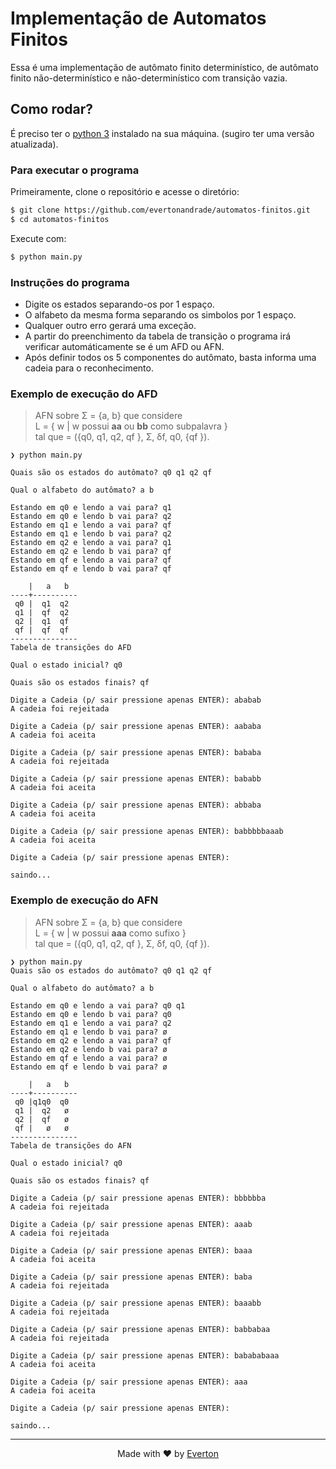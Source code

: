 # Implementação de Automatos Finitos
 Essa é uma implementação de autômato finito determinístico, de autômato finito não-determinístico e não-determinístico com transição vazia.

## Como rodar?
É preciso ter o [python 3](https://www.python.org/downloads/) instalado na sua máquina. (sugiro ter uma versão atualizada).  

### Para executar o programa

Primeiramente, clone o repositório e acesse o diretório:
```bash
$ git clone https://github.com/evertonandrade/automatos-finitos.git
$ cd automatos-finitos
```

Execute com:
```bash
$ python main.py
```

### Instruções do programa
- Digite os estados separando-os por 1 espaço.
- O alfabeto da mesma forma separando os simbolos por 1 espaço.
- Qualquer outro erro gerará uma exceção.
- A partir do preenchimento da tabela de transição o programa irá verificar automáticamente se é um AFD ou AFN.
- Após definir todos os 5 componentes do autômato, basta informa uma cadeia para o reconhecimento.  

### Exemplo de execução do AFD
> AFN sobre Σ = {a, b} que considere  
> L = { w | w possui **aa** ou **bb** como subpalavra }  
> tal que = ({q0, q1, q2, qf }, Σ, δf, q0, {qf }).  

```
❯ python main.py

Quais são os estados do autômato? q0 q1 q2 qf

Qual o alfabeto do autômato? a b

Estando em q0 e lendo a vai para? q1
Estando em q0 e lendo b vai para? q2
Estando em q1 e lendo a vai para? qf
Estando em q1 e lendo b vai para? q2
Estando em q2 e lendo a vai para? q1
Estando em q2 e lendo b vai para? qf
Estando em qf e lendo a vai para? qf
Estando em qf e lendo b vai para? qf

    |   a   b
----+----------
 q0 |  q1  q2
 q1 |  qf  q2
 q2 |  q1  qf
 qf |  qf  qf
---------------
Tabela de transições do AFD 

Qual o estado inicial? q0

Quais são os estados finais? qf

Digite a Cadeia (p/ sair pressione apenas ENTER): ababab
A cadeia foi rejeitada

Digite a Cadeia (p/ sair pressione apenas ENTER): aababa
A cadeia foi aceita

Digite a Cadeia (p/ sair pressione apenas ENTER): bababa
A cadeia foi rejeitada

Digite a Cadeia (p/ sair pressione apenas ENTER): bababb
A cadeia foi aceita

Digite a Cadeia (p/ sair pressione apenas ENTER): abbaba
A cadeia foi aceita

Digite a Cadeia (p/ sair pressione apenas ENTER): babbbbbaaab
A cadeia foi aceita

Digite a Cadeia (p/ sair pressione apenas ENTER): 

saindo...
```

### Exemplo de execução do AFN
> AFN sobre Σ = {a, b} que considere  
> L = { w | w possui **aaa** como sufixo }  
> tal que = ({q0, q1, q2, qf }, Σ, δf, q0, {qf }).

``` 
❯ python main.py
Quais são os estados do autômato? q0 q1 q2 qf

Qual o alfabeto do autômato? a b

Estando em q0 e lendo a vai para? q0 q1
Estando em q0 e lendo b vai para? q0
Estando em q1 e lendo a vai para? q2
Estando em q1 e lendo b vai para? ø
Estando em q2 e lendo a vai para? qf
Estando em q2 e lendo b vai para? ø
Estando em qf e lendo a vai para? ø
Estando em qf e lendo b vai para? ø

    |   a   b
----+----------
 q0 |q1q0  q0
 q1 |  q2   ø
 q2 |  qf   ø
 qf |   ø   ø
---------------
Tabela de transições do AFN 

Qual o estado inicial? q0

Quais são os estados finais? qf

Digite a Cadeia (p/ sair pressione apenas ENTER): bbbbbba
A cadeia foi rejeitada

Digite a Cadeia (p/ sair pressione apenas ENTER): aaab
A cadeia foi rejeitada

Digite a Cadeia (p/ sair pressione apenas ENTER): baaa
A cadeia foi aceita

Digite a Cadeia (p/ sair pressione apenas ENTER): baba
A cadeia foi rejeitada

Digite a Cadeia (p/ sair pressione apenas ENTER): baaabb
A cadeia foi rejeitada

Digite a Cadeia (p/ sair pressione apenas ENTER): babbabaa
A cadeia foi rejeitada

Digite a Cadeia (p/ sair pressione apenas ENTER): babababaaa
A cadeia foi aceita

Digite a Cadeia (p/ sair pressione apenas ENTER): aaa
A cadeia foi aceita

Digite a Cadeia (p/ sair pressione apenas ENTER):     

saindo...
```
---

<p align="center">
Made with ♥ by <a href="http://everton.github.io">Everton</a>
</p>
